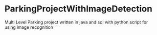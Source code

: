 # ParkingProjectWithImageDetection
Multi Level Parking project written in java and sql with python script for using image recognition 
